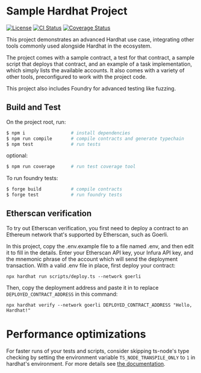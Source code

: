 # Sample Hardhat Project

[![License](https://img.shields.io/badge/License-AGPLv3-green.svg)](https://www.gnu.org/licenses/agpl-3.0)
[![CI Status](https://github.com/gretzke/hardhat-typescript-template/actions/workflows/tests.yml/badge.svg)](https://github.com/gretzke/hardhat-typescript-template/actions)
[![Coverage Status](https://coveralls.io/repos/github/gretzke/hardhat-typescript-template/badge.svg?branch=main&t=ZTUm69)](https://coveralls.io/github/gretzke/hardhat-typescript-template?branch=main)

This project demonstrates an advanced Hardhat use case, integrating other tools commonly used alongside Hardhat in the ecosystem.

The project comes with a sample contract, a test for that contract, a sample script that deploys that contract, and an example of a task implementation, which simply lists the available accounts. It also comes with a variety of other tools, preconfigured to work with the project code.

This project also includes Foundry for advanced testing like fuzzing.

## Build and Test

On the project root, run:

```bash
$ npm i                 # install dependencies
$ npm run compile       # compile contracts and generate typechain
$ npm test              # run tests
```

optional:

```bash
$ npm run coverage      # run test coverage tool
```

To run foundry tests:

```bash
$ forge build           # compile contracts
$ forge test            # run foundry tests
```

## Etherscan verification

To try out Etherscan verification, you first need to deploy a contract to an Ethereum network that's supported by Etherscan, such as Goerli.

In this project, copy the .env.example file to a file named .env, and then edit it to fill in the details. Enter your Etherscan API key, your Infura API key, and the mnemonic phrase of the account which will send the deployment transaction. With a valid .env file in place, first deploy your contract:

```shell
npx hardhat run scripts/deploy.ts --network goerli
```

Then, copy the deployment address and paste it in to replace `DEPLOYED_CONTRACT_ADDRESS` in this command:

```shell
npx hardhat verify --network goerli DEPLOYED_CONTRACT_ADDRESS "Hello, Hardhat!"
```

# Performance optimizations

For faster runs of your tests and scripts, consider skipping ts-node's type checking by setting the environment variable `TS_NODE_TRANSPILE_ONLY` to `1` in hardhat's environment. For more details see [the documentation](https://hardhat.org/guides/typescript.html#performance-optimizations).
